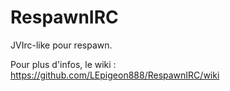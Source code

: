 # RespawnIRC

JVIrc-like pour respawn.

Pour plus d'infos, le wiki : https://github.com/LEpigeon888/RespawnIRC/wiki